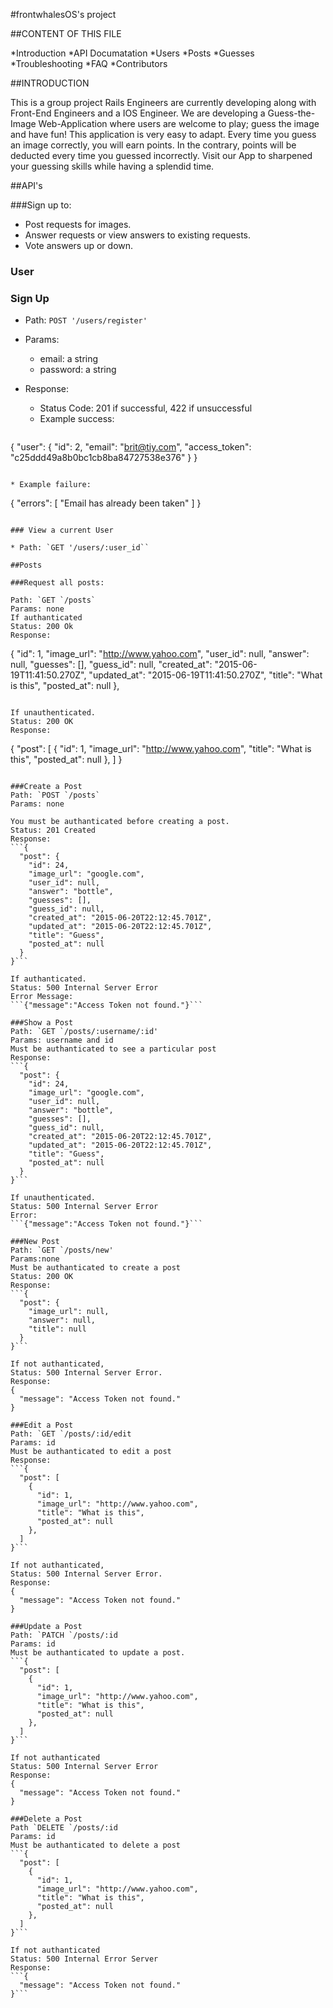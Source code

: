 #frontwhalesOS's project

##CONTENT OF THIS FILE

*Introduction
*API Documatation
*Users
*Posts
*Guesses
*Troubleshooting
*FAQ
*Contributors

##INTRODUCTION

This is a group project Rails Engineers are currently developing along with Front-End Engineers and a IOS Engineer. We are  developing a
Guess-the-Image Web-Application where users are welcome to play; guess the image and have fun! This application is very easy to adapt.
Every time you guess an image correctly, you will earn points. In the contrary, points will be deducted every time you guessed incorrectly.
Visit our App to sharpened your guessing skills while having a splendid time.

##API's

###Sign up to:
* Post requests for images.
* Answer requests or view answers to existing requests.
* Vote answers up or down.

### User

### Sign Up

* Path: `POST '/users/register'`
* Params:
  * email: a string
  * password: a string

* Response:
  * Status Code: 201 if successful, 422 if unsuccessful
  * Example success:

  ```
{
  "user": {
    "id": 2,
    "email": "brit@tiy.com",
    "access_token": "c25ddd49a8b0bc1cb8ba84727538e376"
  }
}
  ```

  * Example failure:

  ```
{
  "errors": [
    "Email has already been taken"
  ]
}
  ```

### View a current User

* Path: `GET '/users/:user_id``

##Posts

###Request all posts:

Path: `GET `/posts`
Params: none
If authanticated
Status: 200 Ok
Response:
```
 {
    "id": 1,
    "image_url": "http://www.yahoo.com",
    "user_id": null,
    "answer": null,
    "guesses": [],
    "guess_id": null,
    "created_at": "2015-06-19T11:41:50.270Z",
    "updated_at": "2015-06-19T11:41:50.270Z",
    "title": "What is this",
    "posted_at": null
  },
  ```

If unauthenticated.
Status: 200 OK
Response:
```
{
  "post": [
    {
      "id": 1,
      "image_url": "http://www.yahoo.com",
      "title": "What is this",
      "posted_at": null
    },
  ]
}
```

###Create a Post
Path: `POST `/posts`
Params: none

You must be authanticated before creating a post.
Status: 201 Created
Response:
```{
  "post": {
    "id": 24,
    "image_url": "google.com",
    "user_id": null,
    "answer": "bottle",
    "guesses": [],
    "guess_id": null,
    "created_at": "2015-06-20T22:12:45.701Z",
    "updated_at": "2015-06-20T22:12:45.701Z",
    "title": "Guess",
    "posted_at": null
  }
}```

If authanticated.
Status: 500 Internal Server Error
Error Message:
```{"message":"Access Token not found."}```

###Show a Post
Path: `GET `/posts/:username/:id'
Params: username and id
Must be authanticated to see a particular post
Response:
```{
  "post": {
    "id": 24,
    "image_url": "google.com",
    "user_id": null,
    "answer": "bottle",
    "guesses": [],
    "guess_id": null,
    "created_at": "2015-06-20T22:12:45.701Z",
    "updated_at": "2015-06-20T22:12:45.701Z",
    "title": "Guess",
    "posted_at": null
  }
}```

If unauthenticated.
Status: 500 Internal Server Error
Error:
```{"message":"Access Token not found."}```

###New Post
Path: `GET `/posts/new'
Params:none
Must be authanticated to create a post
Status: 200 OK
Response:
```{
  "post": {
    "image_url": null,
    "answer": null,
    "title": null
  }
}```

If not authanticated,
Status: 500 Internal Server Error.
Response:
{
  "message": "Access Token not found."
}

###Edit a Post
Path: `GET `/posts/:id/edit
Params: id
Must be authanticated to edit a post
Response:
```{
  "post": [
    {
      "id": 1,
      "image_url": "http://www.yahoo.com",
      "title": "What is this",
      "posted_at": null
    },
  ]
}```

If not authanticated,
Status: 500 Internal Server Error.
Response:
{
  "message": "Access Token not found."
}

###Update a Post
Path: `PATCH `/posts/:id
Params: id
Must be authanticated to update a post.
```{
  "post": [
    {
      "id": 1,
      "image_url": "http://www.yahoo.com",
      "title": "What is this",
      "posted_at": null
    },
  ]
}```

If not authanticated
Status: 500 Internal Server Error
Response:
{
  "message": "Access Token not found."
}

###Delete a Post
Path `DELETE `/posts/:id
Params: id
Must be authanticated to delete a post
```{
  "post": [
    {
      "id": 1,
      "image_url": "http://www.yahoo.com",
      "title": "What is this",
      "posted_at": null
    },
  ]
}```

If not authanticated
Status: 500 Internal Error Server
Response:
```{
  "message": "Access Token not found."
}```


